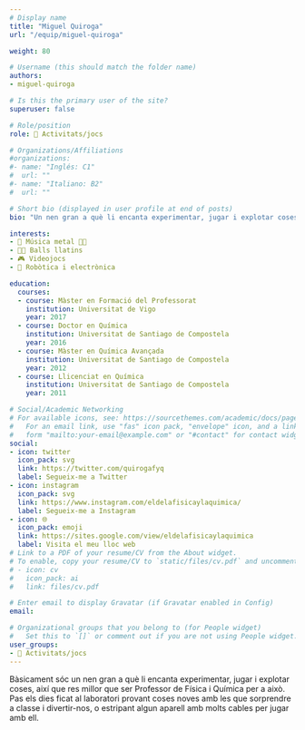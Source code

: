 ```yaml
---
# Display name
title: "Miguel Quiroga"
url: "/equip/miguel-quiroga"

weight: 80

# Username (this should match the folder name)
authors:
- miguel-quiroga

# Is this the primary user of the site?
superuser: false

# Role/position
role: 🧩 Activitats/jocs

# Organizations/Affiliations
#organizations:
#- name: "Inglés: C1"
#  url: ""
#- name: "Italiano: B2"
#  url: ""  

# Short bio (displayed in user profile at end of posts)
bio: "Un nen gran a què li encanta experimentar, jugar i explotar coses."

interests:
- 🎸 Música metal 🤘🏼
- 🕺🏻 Balls llatins
- 🎮 Videojocs
- 🤖 Robòtica i electrònica

education:
  courses:
  - course: Màster en Formació del Professorat
    institution: Universitat de Vigo
    year: 2017
  - course: Doctor en Química
    institution: Universitat de Santiago de Compostela
    year: 2016
  - course: Màster en Química Avançada
    institution: Universitat de Santiago de Compostela
    year: 2012
  - course: Llicenciat en Química
    institution: Universitat de Santiago de Compostela
    year: 2011  

# Social/Academic Networking
# For available icons, see: https://sourcethemes.com/academic/docs/page-builder/#icons
#   For an email link, use "fas" icon pack, "envelope" icon, and a link in the
#   form "mailto:your-email@example.com" or "#contact" for contact widget.
social:
- icon: twitter
  icon_pack: svg
  link: https://twitter.com/quirogafyq
  label: Segueix-me a Twitter
- icon: instagram
  icon_pack: svg
  link: https://www.instagram.com/eldelafisicaylaquimica/
  label: Segueix-me a Instagram
- icon: 🌐
  icon_pack: emoji
  link: https://sites.google.com/view/eldelafisicaylaquimica
  label: Visita el meu lloc web
# Link to a PDF of your resume/CV from the About widget.
# To enable, copy your resume/CV to `static/files/cv.pdf` and uncomment the lines below.
# - icon: cv
#   icon_pack: ai
#   link: files/cv.pdf

# Enter email to display Gravatar (if Gravatar enabled in Config)
email:

# Organizational groups that you belong to (for People widget)
#   Set this to `[]` or comment out if you are not using People widget.
user_groups:
- 🧩 Activitats/jocs
---
```


Bàsicament sóc un nen gran a què li encanta experimentar, jugar i explotar coses, així que res millor que ser Professor de Física i Química per a això. Pas els dies ficat al laboratori provant coses noves amb les que sorprendre a classe i divertir-nos, o estripant algun aparell amb molts cables per jugar amb ell.
